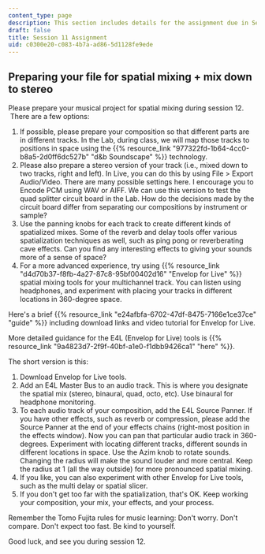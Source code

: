 ```yaml
---
content_type: page
description: This section includes details for the assignment due in Session 11.
draft: false
title: Session 11 Assignment
uid: c0300e20-c083-4b7a-ad86-5d1128fe9ede
---
```

## Preparing your file for spatial mixing + mix down to stereo

Please prepare your musical project for spatial mixing during session 12.  There are a few options:

1. If possible, please prepare your composition so that different parts are in different tracks. In the Lab, during class, we will map those tracks to positions in space using the {{% resource_link "977322fd-1b64-4cc0-b8a5-2d0ff6dc527b" "d&b Soundscape" %}} technology.  
2. Please also prepare a stereo version of your track (i.e., mixed down to two tracks, right and left). In Live, you can do this by using File > Export Audio/Video. There are many possible settings here. I encourage you to Encode PCM using WAV or AIFF. We can use this version to test the quad splitter circuit board in the Lab. How do the decisions made by the circuit board differ from separating our compositions by instrument or sample?  
3. Use the panning knobs for each track to create different kinds of spatialized mixes. Some of the reverb and delay tools offer various spatialization techniques as well, such as ping pong or reverberating cave effects. Can you find any interesting effects to giving your sounds more of a sense of space? 
4. For a more advanced experience, try using {{% resource_link "d4d70b37-f8fb-4a27-87c8-95bf00402d16" "Envelop for Live" %}} spatial mixing tools for your multichannel track. You can listen using headphones, and experiment with placing your tracks in different locations in 360-degree space. 

Here's a brief {{% resource_link "e24afbfa-6702-47df-8475-7166e1ce37ce" "guide" %}} including download links and video tutorial for Envelop for Live.

More detailed guidance for the E4L (Envelop for Live) tools is {{% resource_link "9a4823d7-2f9f-40bf-a1e0-f1dbb9426ca1" "here" %}}.

The short version is this:  

1. Download Envelop for Live tools.
2. Add an E4L Master Bus to an audio track. This is where you designate the spatial mix (stereo, binaural, quad, octo, etc). Use binaural for headphone monitoring.
3. To each audio track of your composition, add the E4L Source Panner. If you have other effects, such as reverb or compression, please add the Source Panner at the end of your effects chains (right-most position in the effects window). Now you can pan that particular audio track in 360-degrees. Experiment with locating different tracks, different sounds in different locations in space. Use the Azim knob to rotate sounds. Changing the radius will make the sound louder and more central. Keep the radius at 1 (all the way outside) for more pronounced spatial mixing.  
4. If you like, you can also experiment with other Envelop for Live tools, such as the multi delay or spatial slicer.
5. If you don't get too far with the spatialization, that's OK. Keep working your composition, your mix, your effects, and your process.

Remember the Tomo Fujita rules for music learning: Don't worry. Don't compare. Don't expect too fast. Be kind to yourself.  

Good luck, and see you during session 12.